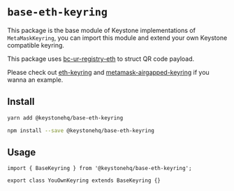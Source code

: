 # `base-eth-keyring`

This package is the base module of Keystone implementations of `MetaMaskKeyring`, you can import this module and extend your own Keystone compatible keyring.

This package uses [bc-ur-registry-eth](https://github.com/KeystoneHQ/keystone-airgaped-base/tree/master/packages/ur-registry-eth) to struct QR code payload. 

Please check out [eth-keyring](https://github.com/KeystoneHQ/keystone-airgaped-base/tree/master/packages/eth-keyring) and [metamask-airgapped-keyring](https://github.com/KeystoneHQ/keystone-airgaped-base/tree/master/packages/metamask-airgapped-keyring) if you wanna an example.

## Install

```bash
yarn add @keystonehq/base-eth-keyring
```

```bash
npm install --save @keystonehq/base-eth-keyring
```


## Usage

```
import { BaseKeyring } from '@keystonehq/base-eth-keyring';

export class YouOwnKeyring extends BaseKeyring {}
```

